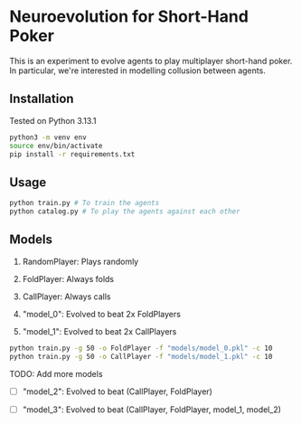 # Neuroevolution for Short-Hand Poker


This is an experiment to evolve agents to play multiplayer short-hand poker. 
In particular, we're interested in modelling collusion between agents.

## Installation
Tested on Python 3.13.1
```bash
python3 -m venv env
source env/bin/activate
pip install -r requirements.txt
```

## Usage
```bash
python train.py # To train the agents
python catalog.py # To play the agents against each other
```

## Models 
1. RandomPlayer: Plays randomly
2. FoldPlayer: Always folds
3. CallPlayer: Always calls

4. "model\_0": Evolved to beat 2x FoldPlayers
5. "model\_1": Evolved to beat 2x CallPlayers


```bash
python train.py -g 50 -o FoldPlayer -f "models/model_0.pkl" -c 10
python train.py -g 50 -o CallPlayer -f "models/model_1.pkl" -c 10
```

TODO: Add more models
- [ ] "model\_2": Evolved to beat (CallPlayer, FoldPlayer)
- [ ] "model\_3": Evolved to beat (CallPlayer, FoldPlayer, model\_1, model\_2)

